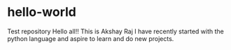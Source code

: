 # hello-world
Test repository
Hello all!!
This is Akshay Raj
I have recently started with the python language and aspire to learn and do new projects.
